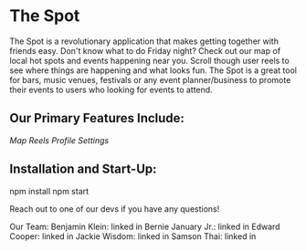 # The Spot

The Spot is a revolutionary application that makes getting together with friends easy. Don't know what to do Friday night? Check out our map of local hot spots and events happening near you. Scroll though user reels to see where things are happening and what looks fun. The Spot is a great tool for bars, music venues, festivals or any event planner/business to promote their events to users who looking for events to attend.

## Our Primary Features Include:
   *Map*
   *Reels*
   *Profile*
   *Settings*

## Installation and Start-Up:
  npm install
  npm start

Reach out to one of our devs if you have any questions!

Our Team:
  Benjamin Klein: linked in
  Bernie January Jr.: linked in
  Edward Cooper: linked in
  Jackie Wisdom: linked in
  Samson Thai: linked in

